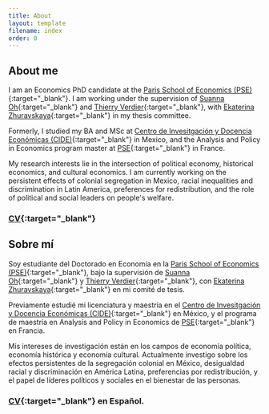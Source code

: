 ```yaml
---
title: About
layout: template
filename: index
order: 0
---  
```


## About me

I am an Economics PhD candidate at the [Paris School of Economics (PSE)](https://www.parisschoolofeconomics.eu/en/){:target="_blank"}. I am working under the supervision of [Suanna Oh](https://www.suannaoh.com/){:target="_blank"} and [Thierry Verdier](https://www.parisschoolofeconomics.eu/fr/verdier-thierry/){:target="_blank"}, with [Ekaterina Zhuravskaya](http://www.parisschoolofeconomics.com/zhuravskaya-ekaterina/){:target="_blank"} in my thesis committee.

Formerly, I studied my BA and MSc at [Centro de Invesitgación y Docencia Económicas (CIDE)](https://www.cide.edu/de/){:target="_blank"} in Mexico, and the Analysis and Policy in Economics program master at [PSE](https://www.parisschoolofeconomics.eu/en/teaching/masters-program/ape-analysis-policy-in-economics/){:target="_blank"} in France.

My research interests lie in the intersection of political economy, historical economics, and cultural economics. 
I am currently working on the persistent effects of colonial segregation in Mexico, racial inequalities and discrimination in Latin America, preferences for redistribution, and the role of political and social leaders on people's welfare. 

### [CV](https://woomora.github.io/Woo-Mora-CV-en.pdf){:target="_blank"}


## Sobre mí

Soy estudiante del Doctorado en Economía en la [Paris School of Economics (PSE)](https://www.parisschoolofeconomics.eu/en/){:target="_blank"}, bajo la supervisión de [Suanna Oh](https://www.suannaoh.com/){:target="_blank"} y [Thierry Verdier](https://www.parisschoolofeconomics.eu/fr/verdier-thierry/){:target="_blank"}, con [Ekaterina Zhuravskaya](http://www.parisschoolofeconomics.com/zhuravskaya-ekaterina/){:target="_blank"} en mi comité de tesis.

Previamente estudié mi licenciatura y maestría en el [Centro de Invesitgación y Docencia Económicas (CIDE)](https://www.cide.edu/de/){:target="_blank"} en México, y el programa de maestría en Analysis and Policy in Economics de [PSE](https://www.parisschoolofeconomics.eu/en/teaching/masters-program/ape-analysis-policy-in-economics/){:target="_blank"} en Francia.

Mis intereses de investigación están en los campos de economía política, economía histórica y economía cultural. 
Actualmente investigo sobre los efectos persistentes de la segregación colonial en México, desigualdad racial y discriminación en América Latina, preferencias por redistribución, y el papel de líderes políticos y sociales en el bienestar de las personas.

### [CV](https://woomora.github.io/Woo-Mora-CV-es.pdf){:target="_blank"} en Español.

